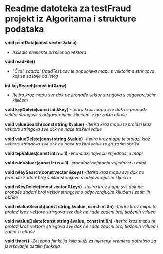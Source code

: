 # Readme datoteka za testFraud projekt iz Algoritama i strukture podataka

**void printData(const vector<string> &data)**
- _Ispisuje elemente primljenog vektora_
  
**void readFile()**
- _"Čita" sadržaj fraudTest.csv te popunjava mapu s vektorima stringova koji se sastoje od istog_

**int keySearch(const int &row)**
- _Iterira kroz mapu sve dok ne pronađe vektor stringova s odgovarajućim ključem_

**void keyDelete(const int &key)**
-_Iterira kroz mapu sve dok ne pronađe vektor stringova s odgovarajućim ključem te ga zatim obriše_

**void valueSearch(const string &value)**
-_Iterira kroz mapu te prolazi kroz vektore stringova sve dok ne nađe traženi value_

**void valueDelete(const string &value)**
-_Iterira kroz mapu te prolazi kroz vektore stringova sve dok ne nađe traženi value te ga zatim obriše_

**void topValues(const int n = 1)**
-_pronalazi najveću vrijednost u mapi_

**void minValues(const int n = 1)**
-_pronalazi najmanju vrijednost u mapi_

**void nKeySearch(const vector<int> &keys)**
-_Iterira kroz mapu sve dok ne pronađe zadani broj vektor stringova s odgovarajućim ključem_

**void nKeyDelete(const vector<int> &keys)**
-_Iterira kroz mapu sve dok ne pronađe zadani broj vektor stringova s odgovarajućim ključem i zatim ih obriše_

**void nValueSearch(const string &value, const int &n)**
-_Iterira kroz mapu te prolazi kroz vektore stringova sve dok ne nađe zadani broj traženih valuea_

**void nValueDelete(const string &value, const int &n)**
-_Iterira kroz mapu te prolazi kroz vektore stringova sve dok ne nađe zadani broj traženih valuea i zatim ih obriše_

**void timer()**
-_Zasebna funkcija koja služi za mjerenje vremena potrebno za izvršavanje ostalih funkcija_

